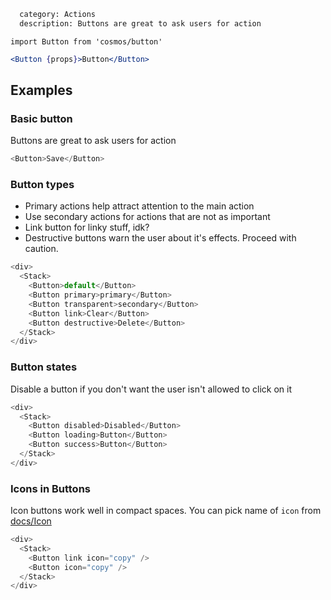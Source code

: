 ```meta
  category: Actions
  description: Buttons are great to ask users for action
```

`import Button from 'cosmos/button'`

```jsx
<Button {props}>Button</Button>
```

## Examples

### Basic button

Buttons are great to ask users for action

```js
<Button>Save</Button>
```

### Button types

* Primary actions help attract attention to the main action
* Use secondary actions for actions that are not as important
* Link button for linky stuff, idk?
* Destructive buttons warn the user about it's effects. Proceed with caution.

```js
<div>
  <Stack>
    <Button>default</Button>
    <Button primary>primary</Button>
    <Button transparent>secondary</Button>
    <Button link>Clear</Button>
    <Button destructive>Delete</Button>
  </Stack>
</div>
```

### Button states

Disable a button if you don't want the user isn't allowed to click on it

```js
<div>
  <Stack>
    <Button disabled>Disabled</Button>
    <Button loading>Button</Button>
    <Button success>Button</Button>
  </Stack>
</div>
```

### Icons in Buttons

Icon buttons work well in compact spaces. You can pick name of `icon` from [docs/Icon](/docs/Icon)

```js
<div>
  <Stack>
    <Button link icon="copy" />
    <Button icon="copy" />
  </Stack>
</div>
```
